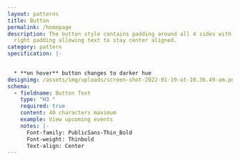 ```yaml
---
layout: patterns
title: Button
permalink: /homepage
description: The button style contains padding around all 4 sides with left and
  right padding allowing text to stay center aligned.
category: pattern
specification: |-
  

  * **on hover** button changes to darker hue
designimg: /assets/img/uploads/screen-shot-2022-01-19-at-10.36.49-am.png
schema:
  - fieldname: Button Text
    type: "H3 "
    required: true
    content: 40 characters maximum
    example: View upcoming events
    notes: |-
      Font-family: PublicSans-Thin_Bold 
      Font-weight: Thinbold
      Text-align: Center
---
```

